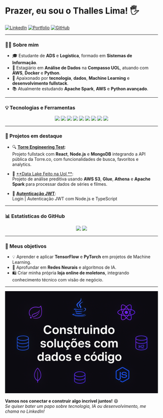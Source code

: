 # Prazer, eu sou o Thalles Lima! 🖐️

[![LinkedIn](https://img.shields.io/badge/-LinkedIn-0077B5?style=for-the-badge&logo=linkedin&logoColor=white)](https://www.linkedin.com/in/thalles-lima-aa8a37194/)
[![Portfolio](https://img.shields.io/badge/-Portfolio-000?style=for-the-badge&logo=vercel&logoColor=white)](https://thalles-portfolio.vercel.app/)
[![GitHub](https://img.shields.io/badge/-GitHub-181717?style=for-the-badge&logo=github&logoColor=white)](https://github.com/ThallesLima3301)

---


### 👨‍💻 Sobre mim

- 🎓 Estudante de **ADS** e **Logística**, formado em **Sistemas de Informação**.
- 💼 Estagiário em **Análise de Dados** na **Compasso UOL**, atuando com **AWS**, **Docker** e **Python**.
- 🚀 Apaixonado por **tecnologia**, **dados**, **Machine Learning** e **desenvolvimento fullstack**.
- 📚 Atualmente estudando **Apache Spark**, **AWS** e **Python avançado**.

---

### 💡 Tecnologias e Ferramentas

<div align="center">
  <img src="https://img.shields.io/badge/JavaScript-F7DF1E?style=for-the-badge&logo=javascript&logoColor=black" />
  <img src="https://img.shields.io/badge/Node.js-339933?style=for-the-badge&logo=nodedotjs&logoColor=white" />
  <img src="https://img.shields.io/badge/React-20232A?style=for-the-badge&logo=react&logoColor=61DAFB" />
  <img src="https://img.shields.io/badge/TailwindCSS-38B2AC?style=for-the-badge&logo=tailwind-css&logoColor=white" />
  <img src="https://img.shields.io/badge/Python-3776AB?style=for-the-badge&logo=python&logoColor=white" />
  <img src="https://img.shields.io/badge/MongoDB-4EA94B?style=for-the-badge&logo=mongodb&logoColor=white" />
  <img src="https://img.shields.io/badge/MySQL-00758F?style=for-the-badge&logo=mysql&logoColor=white" />
  <img src="https://img.shields.io/badge/AWS-232F3E?style=for-the-badge&logo=amazon-aws&logoColor=white" />
  <img src="https://img.shields.io/badge/Docker-2496ED?style=for-the-badge&logo=docker&logoColor=white" />
</div>

---

### 📌 Projetos em destaque

- 🔍 [**Torre Engineering Test**](https://github.com/ThallesLima3301/Torre_Engineering-test_technician):  
  Projeto fullstack com **React**, **Node.js** e **MongoDB** integrando a API pública da Torre.co, com funcionalidades de busca, favoritos e analytics.

- 🎥 [**Data Lake Feito na Uol **](https://github.com/ThallesLima3301/Compass-Uol):  
  Projeto de análise preditiva usando **AWS S3**, **Glue**, **Athena** e **Apache Spark** para processar dados de séries e filmes.

- 🦾 [**Autenticação JWT**](https://github.com/ThallesLima3301/Login---Autenticac-a-o):  
  Login | Autenticação JWT com Node.js e TypeScript

---

### 📊 Estatísticas do GitHub

<div align="center">
  <img height="160em" src="https://github-readme-stats.vercel.app/api?username=ThallesLima3301&show_icons=true&theme=radical" />
  <img height="160em" src="https://github-readme-stats.vercel.app/api/top-langs/?username=ThallesLima3301&layout=compact&theme=radical" />
</div>

---

### 🎯 Meus objetivos

- 💡 Aprender e aplicar **TensorFlow** e **PyTorch** em projetos de Machine Learning.
- 🧠 Aprofundar em **Redes Neurais** e algoritmos de IA.
- 🛍️ Criar minha própria **loja online de moletons**, integrando conhecimento técnico com visão de negócio.

---

<img src="https://raw.githubusercontent.com/ThallesLima3301/ThallesLima3301/main/banner.png" alt="Banner Thalles Lima" />

**Vamos nos conectar e construir algo incrível juntos!** 😄  
*Se quiser bater um papo sobre tecnologia, IA ou desenvolvimento, me chama no LinkedIn!*

